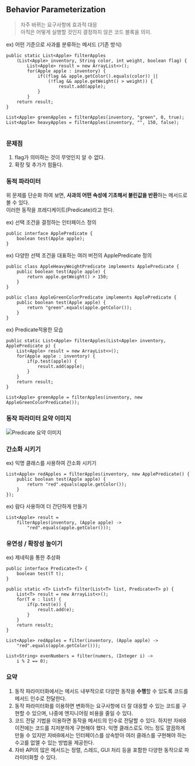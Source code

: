 ## Behavior Parameterization

> 자주 바뀌는 요구사항에 효과적 대응 <br/>
아직은 어떻게 실행할 것인지 결정하지 않은 코드 블록을 의미.

ex) 어떤 기준으로 사과를 분류하는 메서드 (기존 방식)

```
public static List<Apple> filterApples
    (List<Apple> inventory, String color, int weight, boolean flag) {
        List<Apple> result = new ArrayList<>();
        for(Apple apple : inventory) {
            if((flag && apple.getColor().equals(color)) ||
                (!flag && apple.getWeight() > weight)) {
                    result.add(apple);
            }
        }
    return result;
}

List<Apple> greenApples = filterApples(inventory, "green", 0, true);
List<Apple> heavyApples = filterApples(inventory, "", 150, false);
               
```

### 문제점
1. flag가 의미하는 것이 무엇인지 알 수 없다.
2. 확장 및 추가가 힘들다.


### 동적 파라미터
위 문제를 단순화 하여 보면, **사과의 어떤 속성에 기초해서 불린값을 반환**하는 메서드로 볼 수 있다.<br/>
이러한 동작을 프레디케이트(Predicate)라고 한다.

ex) 선택 조건을 결정하는 인터페이스 정의
```aidl
public interface ApplePredicate {
    boolean test(Apple apple);
}
```

ex) 다양한 선택 조건을 대표하는 여러 버전의 ApplePredicate 정의
```
public class AppleHeavyWeightPredicate implements ApplePredicate {
    public boolean test(Apple apple) {
        return apple.getWeight() > 150;
    }
}

public class AppleGreenColorPredicate implements ApplePredicate {
    public boolean test(Apple apple) {
        return "green".equals(apple.getColor());
    }
}
```

ex) Predicate적용한 모습
```aidl
public static List<Apple> filterApples(List<Apple> inventory, ApplePredicate p) { 
    List<Apple> result = new ArrayList<>();
    for(Apple apple : inventory) {
        if(p.test(apple)) {
            result.add(apple);
        }
    }
    return result;
}

List<Apple> greenApple = filterApples(inventory, new AppleGreenColorPredicate());
```

### 동작 파라미터 요약 이미지
![Predicate 요약 이미지](https://github.com/KimHunJin/Study-Book/blob/master/Java/images/predicate.png)

### 간소화 시키기
ex) 익명 클래스를 사용하여 간소화 시키기
```aidl
List<Apple> redApples = filterApples(inventory, new ApplePredicate() {
    public boolean test(Apple apple) {
        return "red".equals(apple.getColor());
    }
});

```

ex) 람다 사용하여 더 간단하게 만들기
```aidl
List<Apple> result = 
    filterApples(inventory, (Apple apple) -> 
        "red".equals(apple.getColor()));
```

### 유연성 / 확장성 높이기
ex) 제네릭을 통한 추상화
```aidl
public interface Predicate<T> {
    boolean test(T t);
}

public static <T> List<T> filter(List<T> list, Predicate<T> p) {
    List<T> result = new ArrayList<>();
    for(T e : list) {
        if(p.test(e)) {
            result.add(e);
        }
    }
    return result;
}

List<Apple> redApples = filter(inventory, (Apple apple) ->
    "red".equals(apple.getColor()));
    
List<String> evenNumbers = filter(numers, (Integer i) ->
    i % 2 == 0);

```

### 요약
1. 동작 파라미터화에서는 메서드 내부적으로 다양한 동작을 **수행**할 수 있도록 코드를 메서드 인수로 전달한다.
2. 동작 파라미터화를 이용하면 변화하는 요구사항에 더 잘 대응할 수 있는 코드를 구현할 수 있으며, 나중에 엔지니어링 비용을 줄일 수 있다.
3. 코드 전달 기법을 이용하면 동작을 메서드의 인수로 전달할 수 있다. 하지만 자바8 이전에는 코드를 지저분하게 구현해야 했다. 익명 클래스로도 어느 정도 깔끔하게 만들 수 있지만 자바8에서는 인터페이스를 상속받아 여러 클래스를 구현해야 하는 수고를 없앨 수 있는 방법을 제공한다.
4. 자바 API의 많은 메서드는 정렬, 스레드, GUI 처리 등을 포함한 다양한 동작으로 파라미터화할 수 있다.
